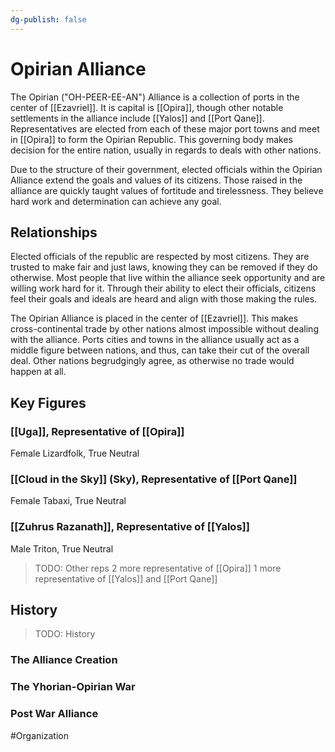 ```yaml
---
dg-publish: false
---
```


# Opirian Alliance
The Opirian ("OH-PEER-EE-AN") Alliance is a collection of ports in the center of [[Ezavriel]]. It is capital is [[Opira]], though other notable settlements in the alliance include [[Yalos]] and [[Port Qane]]. Representatives are elected from each of these major port towns and meet in [[Opira]] to form the Opirian Republic. This governing body makes decision for the entire nation, usually in regards to deals with other nations. 

Due to the structure of their government, elected officials within the Opirian Alliance extend the goals and values of its citizens. Those raised in the alliance are quickly taught values of fortitude and tirelessness. They believe hard work and determination can achieve any goal. 

## Relationships
Elected officials of the republic are respected by most citizens. They are trusted to make fair and just laws, knowing they can be removed if they do otherwise. Most people that live within the alliance seek opportunity and are willing work hard for it. Through their ability to elect their officials, citizens feel their goals and ideals are heard and align with those making the rules. 

The Opirian Alliance is placed in the center of [[Ezavriel]]. This makes cross-continental trade by other nations almost impossible without dealing with the alliance. Ports cities and towns in the alliance usually act as a middle figure between nations, and thus, can take their cut of the overall deal. Other nations begrudgingly agree, as otherwise no trade would happen at all.

## Key Figures
### [[Uga]], Representative of [[Opira]]
Female Lizardfolk, True Neutral

### [[Cloud in the Sky]] (Sky), Representative of [[Port Qane]]
Female Tabaxi, True Neutral

### [[Zuhrus Razanath]], Representative of [[Yalos]]
Male Triton, True Neutral

> TODO: Other reps
> 2 more representative of [[Opira]]
> 1 more representative of [[Yalos]] and [[Port Qane]]

## History
> TODO: History
### The Alliance Creation

### The Yhorian-Opirian War

### Post War Alliance

#Organization 
